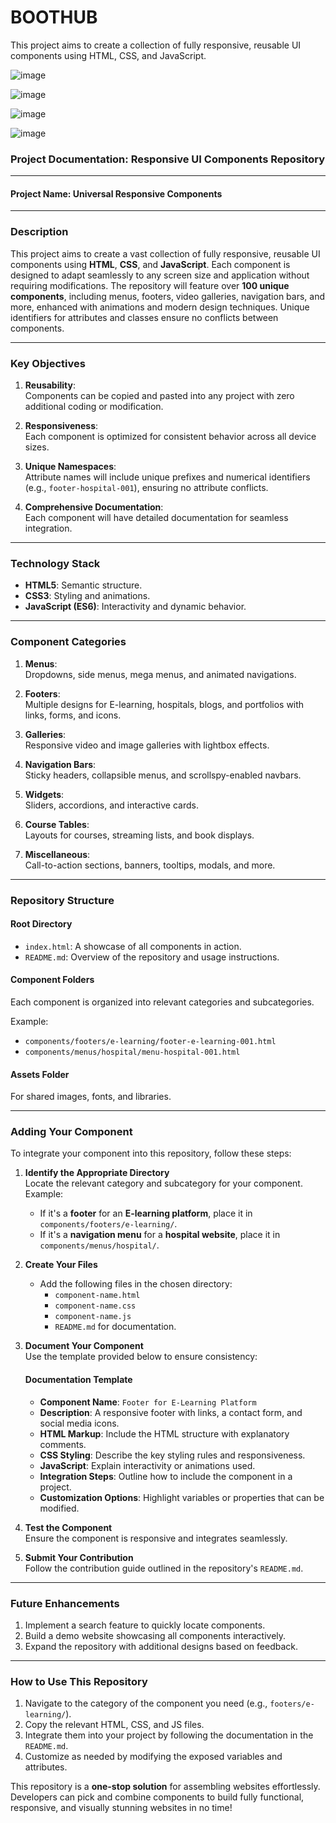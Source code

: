 # BOOTHUB
This project aims to create a collection of fully responsive, reusable UI components using HTML, CSS, and JavaScript. 


![image](https://github.com/user-attachments/assets/a796f8a2-86fd-4b69-8449-16505e76f8bb)

![image](https://github.com/user-attachments/assets/139358c8-5d1a-4fc5-8bf8-28107696d6e0)


![image](https://github.com/user-attachments/assets/382f9ff5-d7a3-4419-966e-cafbca22426f)

![image](https://github.com/user-attachments/assets/afb37b2d-bbc7-43ab-b383-349b4f442b1b)


### Project Documentation: Responsive UI Components Repository

---

#### **Project Name:** Universal Responsive Components

---

### **Description**  
This project aims to create a vast collection of fully responsive, reusable UI components using **HTML**, **CSS**, and **JavaScript**. Each component is designed to adapt seamlessly to any screen size and application without requiring modifications. The repository will feature over **100 unique components**, including menus, footers, video galleries, navigation bars, and more, enhanced with animations and modern design techniques. Unique identifiers for attributes and classes ensure no conflicts between components.

---

### **Key Objectives**  

1. **Reusability**:  
   Components can be copied and pasted into any project with zero additional coding or modification.  

2. **Responsiveness**:  
   Each component is optimized for consistent behavior across all device sizes.  

3. **Unique Namespaces**:  
   Attribute names will include unique prefixes and numerical identifiers (e.g., `footer-hospital-001`), ensuring no attribute conflicts.

4. **Comprehensive Documentation**:  
   Each component will have detailed documentation for seamless integration.

---

### **Technology Stack**

- **HTML5**: Semantic structure.  
- **CSS3**: Styling and animations.  
- **JavaScript (ES6)**: Interactivity and dynamic behavior.  

---

### **Component Categories**

1. **Menus**:  
   Dropdowns, side menus, mega menus, and animated navigations.  

2. **Footers**:  
   Multiple designs for E-learning, hospitals, blogs, and portfolios with links, forms, and icons.  

3. **Galleries**:  
   Responsive video and image galleries with lightbox effects.  

4. **Navigation Bars**:  
   Sticky headers, collapsible menus, and scrollspy-enabled navbars.  

5. **Widgets**:  
   Sliders, accordions, and interactive cards.  

6. **Course Tables**:  
   Layouts for courses, streaming lists, and book displays.  

7. **Miscellaneous**:  
   Call-to-action sections, banners, tooltips, modals, and more.  

---

### **Repository Structure**

#### **Root Directory**  

- `index.html`: A showcase of all components in action.  
- `README.md`: Overview of the repository and usage instructions.  

#### **Component Folders**  
Each component is organized into relevant categories and subcategories.  

Example:  

- `components/footers/e-learning/footer-e-learning-001.html`  
- `components/menus/hospital/menu-hospital-001.html`  

#### **Assets Folder**  
For shared images, fonts, and libraries.  

---

### **Adding Your Component**

To integrate your component into this repository, follow these steps:

1. **Identify the Appropriate Directory**  
   Locate the relevant category and subcategory for your component.  
   Example:  
   - If it's a **footer** for an **E-learning platform**, place it in `components/footers/e-learning/`.  
   - If it's a **navigation menu** for a **hospital website**, place it in `components/menus/hospital/`.  

2. **Create Your Files**  
   - Add the following files in the chosen directory:  
     - `component-name.html`  
     - `component-name.css`  
     - `component-name.js`  
     - `README.md` for documentation.  

3. **Document Your Component**  
   Use the template provided below to ensure consistency:  

   #### Documentation Template  
   - **Component Name**: `Footer for E-Learning Platform`  
   - **Description**: A responsive footer with links, a contact form, and social media icons.  
   - **HTML Markup**: Include the HTML structure with explanatory comments.  
   - **CSS Styling**: Describe the key styling rules and responsiveness.  
   - **JavaScript**: Explain interactivity or animations used.  
   - **Integration Steps**: Outline how to include the component in a project.  
   - **Customization Options**: Highlight variables or properties that can be modified.  

4. **Test the Component**  
   Ensure the component is responsive and integrates seamlessly.  

5. **Submit Your Contribution**  
   Follow the contribution guide outlined in the repository's `README.md`.  

---

### **Future Enhancements**

1. Implement a search feature to quickly locate components.  
2. Build a demo website showcasing all components interactively.  
3. Expand the repository with additional designs based on feedback.  

---

### **How to Use This Repository**

1. Navigate to the category of the component you need (e.g., `footers/e-learning/`).  
2. Copy the relevant HTML, CSS, and JS files.  
3. Integrate them into your project by following the documentation in the `README.md`.  
4. Customize as needed by modifying the exposed variables and attributes.  

This repository is a **one-stop solution** for assembling websites effortlessly. Developers can pick and combine components to build fully functional, responsive, and visually stunning websites in no time!

